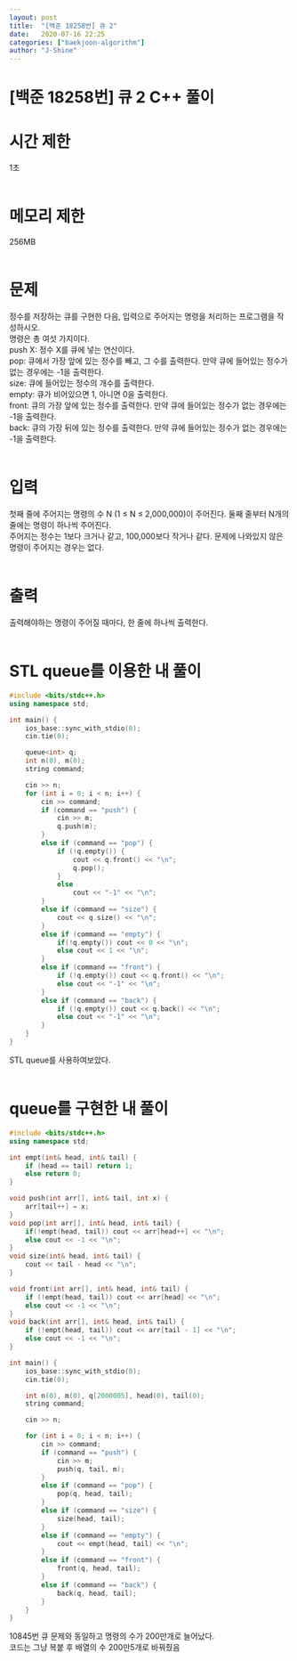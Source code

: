 ```yaml
---
layout: post
title:  "[백준 18258번] 큐 2"
date:   2020-07-16 22:25
categories: ["baekjoon-algorithm"]
author: "J-Shine"
---
```

# \[백준 18258번] 큐 2 C++ 풀이
# 시간 제한
1초<br><br>

# 메모리 제한
256MB<br><br>

# 문제  
정수를 저장하는 큐를 구현한 다음, 입력으로 주어지는 명령을 처리하는 프로그램을 작성하시오.<br>
명령은 총 여섯 가지이다.<br>
push X: 정수 X를 큐에 넣는 연산이다.<br>
pop: 큐에서 가장 앞에 있는 정수를 빼고, 그 수를 출력한다. 만약 큐에 들어있는 정수가 없는 경우에는 -1을 출력한다.<br>
size: 큐에 들어있는 정수의 개수를 출력한다.<br>
empty: 큐가 비어있으면 1, 아니면 0을 출력한다.<br>
front: 큐의 가장 앞에 있는 정수를 출력한다. 만약 큐에 들어있는 정수가 없는 경우에는 -1을 출력한다.<br>
back: 큐의 가장 뒤에 있는 정수를 출력한다. 만약 큐에 들어있는 정수가 없는 경우에는 -1을 출력한다.<br><br>

# 입력  

첫째 줄에 주어지는 명령의 수 N (1 ≤ N ≤ 2,000,000)이 주어진다. 둘째 줄부터 N개의 줄에는 명령이 하나씩 주어진다.<br>
주어지는 정수는 1보다 크거나 같고, 100,000보다 작거나 같다. 문제에 나와있지 않은 명령이 주어지는 경우는 없다.<br><br>
# 출력  

출력해야하는 명령이 주어질 때마다, 한 줄에 하나씩 출력한다.<br><br>

# STL queue를 이용한 내 풀이

```c++
#include <bits/stdc++.h>
using namespace std;

int main() {
	ios_base::sync_with_stdio(0);
	cin.tie(0);

	queue<int> q;
	int n(0), m(0);
	string command;

	cin >> n;
	for (int i = 0; i < n; i++) {
		cin >> command;
		if (command == "push") {
			cin >> m;
			q.push(m);
		}
		else if (command == "pop") {
			if (!q.empty()) {
				cout << q.front() << "\n";
				q.pop();
			}
			else
				cout << "-1" << "\n";
		}
		else if (command == "size") {
			cout << q.size() << "\n";
		}
		else if (command == "empty") {
			if(!q.empty()) cout << 0 << "\n";
			else cout << 1 << "\n";
		}
		else if (command == "front") {
			if (!q.empty()) cout << q.front() << "\n";
			else cout << "-1" << "\n";
		}
		else if (command == "back") {
			if (!q.empty()) cout << q.back() << "\n";
			else cout << "-1" << "\n";
		}
	}
}
```
STL queue를 사용하여보았다.<br><br>

# queue를 구현한 내 풀이
```c++
#include <bits/stdc++.h>
using namespace std;

int empt(int& head, int& tail) {
	if (head == tail) return 1;
	else return 0;
}

void push(int arr[], int& tail, int x) {
	arr[tail++] = x;
}
void pop(int arr[], int& head, int& tail) {
	if(!empt(head, tail)) cout << arr[head++] << "\n";
	else cout << -1 << "\n";
}
void size(int& head, int& tail) {
	cout << tail - head << "\n";
}

void front(int arr[], int& head, int& tail) {
	if (!empt(head, tail)) cout << arr[head] << "\n";
	else cout << -1 << "\n";
}
void back(int arr[], int& head, int& tail) {
	if (!empt(head, tail)) cout << arr[tail - 1] << "\n";
	else cout << -1 << "\n";
}

int main() {
	ios_base::sync_with_stdio(0);
	cin.tie(0);

	int n(0), m(0), q[2000005], head(0), tail(0);
	string command;

	cin >> n;

	for (int i = 0; i < n; i++) {
		cin >> command;
		if (command == "push") {
			cin >> m;
			push(q, tail, m);
		}
		else if (command == "pop") {
			pop(q, head, tail);
		}
		else if (command == "size") {
			size(head, tail);
		}
		else if (command == "empty") {
			cout << empt(head, tail) << "\n";
		}
		else if (command == "front") {
			front(q, head, tail);
		}
		else if (command == "back") {
			back(q, head, tail);
		}
	}
}
```
10845번 큐 문제와 동일하고 명령의 수가 200만개로 늘어났다.<br>
코드는 그냥 복붙 후 배열의 수 200만5개로 바꿔줬음<br><br>
